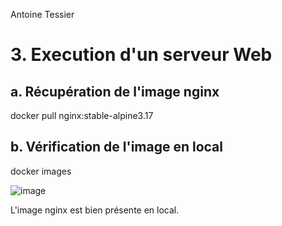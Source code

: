 Antoine Tessier

# 3. Execution d'un serveur Web

## a. Récupération de l'image nginx
docker pull nginx:stable-alpine3.17

## b. Vérification de l'image en local
docker images

![image](https://github.com/KaoDje/DevOpsYnovAntoine/assets/113984329/26319ffc-58fe-4d8c-8567-0e3dbe466a58)

L'image nginx est bien présente en local.
